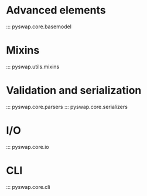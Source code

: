 # Advanced elements

::: pyswap.core.basemodel

# Mixins

::: pyswap.utils.mixins

# Validation and serialization

::: pyswap.core.parsers
::: pyswap.core.serializers

# I/O

::: pyswap.core.io

# CLI

::: pyswap.core.cli
